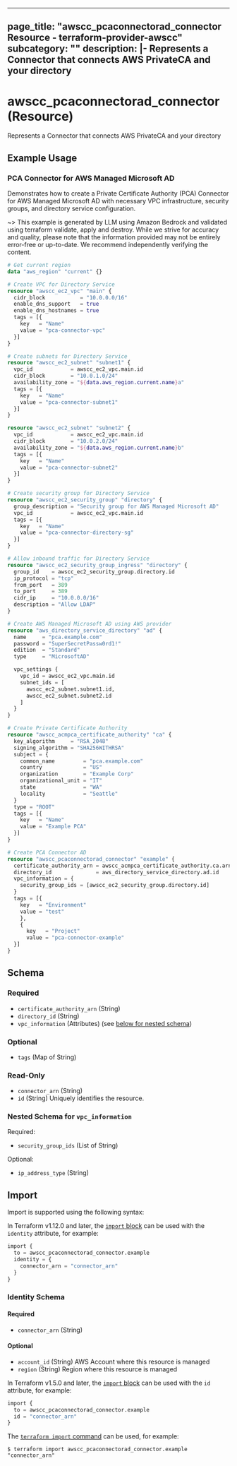 
---
page_title: "awscc_pcaconnectorad_connector Resource - terraform-provider-awscc"
subcategory: ""
description: |-
  Represents a Connector that connects AWS PrivateCA and your directory
---

# awscc_pcaconnectorad_connector (Resource)

Represents a Connector that connects AWS PrivateCA and your directory

## Example Usage

### PCA Connector for AWS Managed Microsoft AD

Demonstrates how to create a Private Certificate Authority (PCA) Connector for AWS Managed Microsoft AD with necessary VPC infrastructure, security groups, and directory service configuration.

~> This example is generated by LLM using Amazon Bedrock and validated using terraform validate, apply and destroy. While we strive for accuracy and quality, please note that the information provided may not be entirely error-free or up-to-date. We recommend independently verifying the content.

```terraform
# Get current region
data "aws_region" "current" {}

# Create VPC for Directory Service
resource "awscc_ec2_vpc" "main" {
  cidr_block           = "10.0.0.0/16"
  enable_dns_support   = true
  enable_dns_hostnames = true
  tags = [{
    key   = "Name"
    value = "pca-connector-vpc"
  }]
}

# Create subnets for Directory Service
resource "awscc_ec2_subnet" "subnet1" {
  vpc_id            = awscc_ec2_vpc.main.id
  cidr_block        = "10.0.1.0/24"
  availability_zone = "${data.aws_region.current.name}a"
  tags = [{
    key   = "Name"
    value = "pca-connector-subnet1"
  }]
}

resource "awscc_ec2_subnet" "subnet2" {
  vpc_id            = awscc_ec2_vpc.main.id
  cidr_block        = "10.0.2.0/24"
  availability_zone = "${data.aws_region.current.name}b"
  tags = [{
    key   = "Name"
    value = "pca-connector-subnet2"
  }]
}

# Create security group for Directory Service
resource "awscc_ec2_security_group" "directory" {
  group_description = "Security group for AWS Managed Microsoft AD"
  vpc_id            = awscc_ec2_vpc.main.id
  tags = [{
    key   = "Name"
    value = "pca-connector-directory-sg"
  }]
}

# Allow inbound traffic for Directory Service
resource "awscc_ec2_security_group_ingress" "directory" {
  group_id    = awscc_ec2_security_group.directory.id
  ip_protocol = "tcp"
  from_port   = 389
  to_port     = 389
  cidr_ip     = "10.0.0.0/16"
  description = "Allow LDAP"
}

# Create AWS Managed Microsoft AD using AWS provider
resource "aws_directory_service_directory" "ad" {
  name     = "pca.example.com"
  password = "SuperSecretPassw0rd1!"
  edition  = "Standard"
  type     = "MicrosoftAD"

  vpc_settings {
    vpc_id = awscc_ec2_vpc.main.id
    subnet_ids = [
      awscc_ec2_subnet.subnet1.id,
      awscc_ec2_subnet.subnet2.id
    ]
  }
}

# Create Private Certificate Authority
resource "awscc_acmpca_certificate_authority" "ca" {
  key_algorithm     = "RSA_2048"
  signing_algorithm = "SHA256WITHRSA"
  subject = {
    common_name         = "pca.example.com"
    country             = "US"
    organization        = "Example Corp"
    organizational_unit = "IT"
    state               = "WA"
    locality            = "Seattle"
  }
  type = "ROOT"
  tags = [{
    key   = "Name"
    value = "Example PCA"
  }]
}

# Create PCA Connector AD
resource "awscc_pcaconnectorad_connector" "example" {
  certificate_authority_arn = awscc_acmpca_certificate_authority.ca.arn
  directory_id              = aws_directory_service_directory.ad.id
  vpc_information = {
    security_group_ids = [awscc_ec2_security_group.directory.id]
  }
  tags = [{
    key   = "Environment"
    value = "test"
    },
    {
      key   = "Project"
      value = "pca-connector-example"
  }]
}
```

<!-- schema generated by tfplugindocs -->
## Schema

### Required

- `certificate_authority_arn` (String)
- `directory_id` (String)
- `vpc_information` (Attributes) (see [below for nested schema](#nestedatt--vpc_information))

### Optional

- `tags` (Map of String)

### Read-Only

- `connector_arn` (String)
- `id` (String) Uniquely identifies the resource.

<a id="nestedatt--vpc_information"></a>
### Nested Schema for `vpc_information`

Required:

- `security_group_ids` (List of String)

Optional:

- `ip_address_type` (String)

## Import

Import is supported using the following syntax:

In Terraform v1.12.0 and later, the [`import` block](https://developer.hashicorp.com/terraform/language/import) can be used with the `identity` attribute, for example:

```terraform
import {
  to = awscc_pcaconnectorad_connector.example
  identity = {
    connector_arn = "connector_arn"
  }
}
```

<!-- schema generated by tfplugindocs -->
### Identity Schema

#### Required

- `connector_arn` (String)

#### Optional

- `account_id` (String) AWS Account where this resource is managed
- `region` (String) Region where this resource is managed

In Terraform v1.5.0 and later, the [`import` block](https://developer.hashicorp.com/terraform/language/import) can be used with the `id` attribute, for example:

```terraform
import {
  to = awscc_pcaconnectorad_connector.example
  id = "connector_arn"
}
```

The [`terraform import` command](https://developer.hashicorp.com/terraform/cli/commands/import) can be used, for example:

```shell
$ terraform import awscc_pcaconnectorad_connector.example "connector_arn"
```
